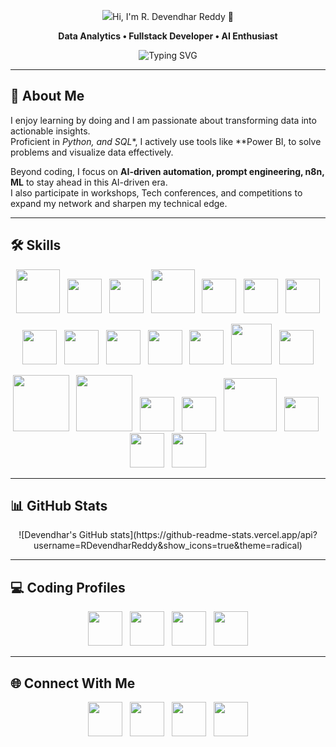 <p align="center">
  <img src="https://readme-typing-svg.demolab.com?<img
  src="https://readme-typing-svg.herokuapp.com?<img
  src="https://readme-typing-svg.herokuapp.com?<h1 align="center">Hi, I'm R. Devendhar Reddy 👋</h1>
<p align="center"><strong>Data Analytics • Fullstack Developer • AI Enthusiast</strong></p>

<p align="center">
  <img src="https://readme-typing-svg.herokuapp.com?font=Fira+Code&weight=600&size=28&duration=3000&pause=800&color=%2332CD32&center=true&vCenter=true&width=900&repeat=true&lines=Hello%20%F0%9F%91%8B%2C%20I'm%20R.Devendhar%20Reddy%3BData%20Analytics%3BFullstack%20Developer%3BAI%20Enthusiast%3BPython%20%7C%20HTML%20%7C%20CSS%20%7C%20JavaScript%3BPandas%20%7C%20NumPy%20%7C%20Matplotlib%3BAPIs%20%7C%20SQL%20%7C%20MongoDB%3BGitHub%20%7C%20Docker%20%7C%20Power%20BI" alt="Typing SVG"/>
</p>


</p>


---

## 🚀 About Me  
I enjoy learning by doing and I am passionate about transforming data into actionable insights.  
Proficient in *Python, and SQL**, I actively use tools like **Power BI,  to solve problems and visualize data effectively.  

Beyond coding, I focus on **AI-driven automation, prompt engineering, n8n, ML** to stay ahead in this AI-driven era.  
I also participate in workshops, Tech conferences, and competitions to expand my network and sharpen my technical edge.  

---

## 🛠️ Skills  

<p align="center">
  <img src="https://cdn-icons-png.flaticon.com/512/226/226777.png" width="70"/>&nbsp;&nbsp;
  <img src="https://upload.wikimedia.org/wikipedia/commons/c/c3/Python-logo-notext.svg" width="55"/>&nbsp;&nbsp;
  <img src="https://cdn-icons-png.flaticon.com/512/4248/4248443.png" width="55"/>&nbsp;&nbsp;
  <img src="https://upload.wikimedia.org/wikipedia/en/d/dd/MySQL_logo.svg" width="70"/>&nbsp;&nbsp;
  <img src="https://s3.amazonaws.com/codechef_shared/press/CodeChef_Logo.png" width="55"/>&nbsp;&nbsp;
  <img src="https://cdn-icons-png.flaticon.com/512/919/919825.png" width="55"/>&nbsp;&nbsp;
  <img src="https://cdn.worldvectorlogo.com/logos/react-2.svg" width="55"/>
</p>

<p align="center">
  <img src="https://cdn-icons-png.flaticon.com/512/732/732212.png" width="55"/>&nbsp;&nbsp;
  <img src="https://cdn-icons-png.flaticon.com/512/732/732190.png" width="55"/>&nbsp;&nbsp;
  <img src="https://cdn-icons-png.flaticon.com/512/5968/5968292.png" width="55"/>&nbsp;&nbsp;
  <img src="https://cdn.worldvectorlogo.com/logos/tailwindcss.svg" width="55"/>&nbsp;&nbsp;
  <img src="https://cdn.worldvectorlogo.com/logos/git-icon.svg" width="55"/>&nbsp;&nbsp;
  <img src="https://cdn-icons-png.flaticon.com/512/919/919853.png" width="65"/>&nbsp;&nbsp;
  <img src="https://cdn-icons-png.flaticon.com/512/733/733553.png" width="55"/>
</p>

<p align="center">
  <img src="https://upload.wikimedia.org/wikipedia/commons/3/31/NumPy_logo_2020.svg" width="90"/>&nbsp;&nbsp;
  <img src="https://upload.wikimedia.org/wikipedia/commons/e/ed/Pandas_logo.svg" width="90"/>&nbsp;&nbsp;
  <img src="https://upload.wikimedia.org/wikipedia/commons/8/84/Matplotlib_icon.svg" width="55"/>&nbsp;&nbsp;
  <img src="https://seaborn.pydata.org/_images/logo-mark-lightbg.svg" width="55"/>&nbsp;&nbsp;
  <img src="https://pytorch.org/assets/images/pytorch-logo.png" width="85"/>&nbsp;&nbsp;
  <img src="https://cdn.worldvectorlogo.com/logos/tensorflow-2.svg" width="55"/>&nbsp;&nbsp;
  <img src="https://upload.wikimedia.org/wikipedia/commons/c/cf/New_Power_BI_Logo.svg" width="55"/>&nbsp;&nbsp;
  <img src="https://cdn.worldvectorlogo.com/logos/tableau-software.svg" width="55"/>
</p>

---

## 📊 GitHub Stats  

<p align="center">
  ![Devendhar's GitHub stats](https://github-readme-stats.vercel.app/api?username=RDevendharReddy&show_icons=true&theme=radical)

</p>

---

## 💻 Coding Profiles  

<p align="center">
  <a href="https://leetcode.com/tejamallam026" target="_blank"><img src="https://upload.wikimedia.org/wikipedia/commons/1/19/LeetCode_logo_black.png" width="55"/></a>&nbsp;&nbsp;
  <a href="https://www.codechef.com/users/tejamallam" target="_blank"><img src="https://s3.amazonaws.com/codechef_shared/press/CodeChef_Logo.png" width="55"/></a>&nbsp;&nbsp;
  <a href="https://www.hackerrank.com/mallamteja" target="_blank"><img src="https://cdn.worldvectorlogo.com/logos/hackerrank.svg" width="55"/></a>&nbsp;&nbsp;
   <a href="https://auth.geeksforgeeks.org/user/mallamsi8z/" target="_blank"><img src="https://upload.wikimedia.org/wikipedia/commons/4/43/GeeksforGeeks.svg" width="55"/></a>
</p>

---

## 🌐 Connect With Me  

<p align="center">
  <a href="https://www.linkedin.com/in/r.devendhar reddy/" target="_blank"><img src="https://cdn-icons-png.flaticon.com/512/174/174857.png" width="55"/></a>&nbsp;&nbsp;
  <a href="https://x.com/Mallam_Teja?s=09" target="_blank"><img src="https://cdn-icons-png.flaticon.com/512/5969/5969020.png" width="55"/></a>&nbsp;&nbsp;
  <a href="https://www.reddit.com/user/Salt_Owl5906/" target="_blank"><img src="https://cdn-icons-png.flaticon.com/512/3670/3670226.png" width="55"/></a>&nbsp;&nbsp;
  <a href="https://github.com/Rdevendharreddy" target="_blank"><img src="https://cdn-icons-png.flaticon.com/512/733/733609.png" width="55"/></a>
</p>
